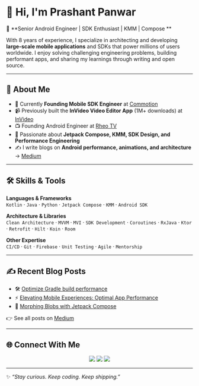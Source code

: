 # 👋 Hi, I'm Prashant Panwar  

🚀 **Senior Android Engineer | SDK Enthusiast | KMM | Compose **

With 8 years of experience, I specialize in architecting and developing **large-scale mobile applications** and SDKs that power millions of users worldwide. I enjoy solving challenging engineering problems, building performant apps, and sharing my learnings through writing and open source.

---

## 🔭 About Me  
- 💼 Currently **Founding Mobile SDK Engineer** at [Commotion](https://gocommotion.com/)  
- 📹 Previously built the **InVideo Video Editor App** (1M+ downloads) at [InVideo](https://invideo.io/)
- 📺 Founding Android Engineer at [Rheo TV](https://www.linkedin.com/company/rheo-tv/)  
- 🌱 Passionate about **Jetpack Compose, KMM, SDK Design, and Performance Engineering**  
- ✍️ I write blogs on **Android performance, animations, and architecture** → [Medium](https://medium.com/@prashant.panwar777)  

---

## 🛠️ Skills & Tools  

**Languages & Frameworks**  
`Kotlin` · `Java` · `Python` · `Jetpack Compose` · `KMM` · `Android SDK`  

**Architecture & Libraries**  
`Clean Architecture` · `MVVM` · `MVI` · `SDK Development` · `Coroutines` · `RxJava` · `Ktor` · `Retrofit` · `Hilt` · `Koin` · `Room`  

**Other Expertise**  
`CI/CD` · `Git` · `Firebase` · `Unit Testing` · `Agile` · `Mentorship`  

---

## ✍️ Recent Blog Posts  
- 🛠️ [Optimize Gradle build performance](https://medium.com/@prashant.panwar777/optimize-gradle-build-performance-a767bba13d45)  
- ⚡ [Elevating Mobile Experiences: Optimal App Performance](https://medium.com/@prashant.panwar777/optimising-android-app-performance-best-practices-and-strategies-878d7b7719c6)  
- 🎨 [Morphing Blobs with Jetpack Compose](https://medium.com/@prashant.panwar777/morphing-blobs-with-jetpack-compose-from-circle-to-organic-waves-901759190d3b)  

👉 See all posts on [Medium](https://medium.com/@prashant.panwar777)  

---

## 🌐 Connect With Me  

<p align="center">
  <a href="https://www.linkedin.com/in/prashant-panwar"><img src="https://img.shields.io/badge/-LinkedIn-0077B5?style=for-the-badge&logo=Linkedin&logoColor=white"></a>
  <a href="https://medium.com/@prashant.panwar777"><img src="https://img.shields.io/badge/-Medium-12100E?style=for-the-badge&logo=Medium&logoColor=white"></a>
  <a href="mailto:prashantpanwar777@gmail.com"><img src="https://img.shields.io/badge/-Gmail-D14836?style=for-the-badge&logo=Gmail&logoColor=white"></a>
</p>  

---

✨ *“Stay curious. Keep coding. Keep shipping.”*  
